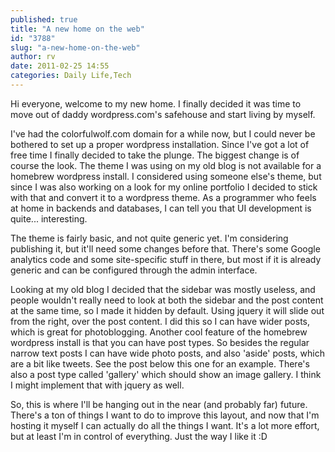 ```yaml
---
published: true
title: "A new home on the web"
id: "3788"
slug: "a-new-home-on-the-web"
author: rv
date: 2011-02-25 14:55
categories: Daily Life,Tech
---
```

Hi everyone, welcome to my new home. I finally decided it was time to move out of daddy wordpress.com's safehouse and start living by myself.

I've had the colorfulwolf.com domain for a while now, but I could never be bothered to set up a proper wordpress installation. Since I've got a lot of free time I finally decided to take the plunge. The biggest change is of course the look. The theme I was using on my old blog is not available for a homebrew wordpress install. I considered using someone else's theme, but since I was also working on a look for my online portfolio I decided to stick with that and convert it to a wordpress theme. As a programmer who feels at home in backends and databases, I can tell you that UI development is quite... interesting.

The theme is fairly basic, and not quite generic yet. I'm considering publishing it, but it'll need some changes before that. There's some Google analytics code and some site-specific stuff in there, but most if it is already generic and can be configured through the admin interface.

Looking at my old blog I decided that the sidebar was mostly useless, and people wouldn't really need to look at both the sidebar and the post content at the same time, so I made it hidden by default. Using jquery it will slide out from the right, over the post content. I did this so I can have wider posts, which is great for photoblogging. Another cool feature of the homebrew wordpress install is that you can have post types. So besides the regular narrow text posts I can have wide photo posts, and also 'aside' posts, which are a bit like tweets. See the post below this one for an example. There's also a post type called 'gallery' which should show an image gallery. I think I might implement that with jquery as well.

So, this is where I'll be hanging out in the near (and probably far) future. There's a ton of things I want to do to improve this layout, and now that I'm hosting it myself I can actually do all the things I want. It's a lot more effort, but at least I'm in control of everything. Just the way I like it :D

&nbsp;

&nbsp;